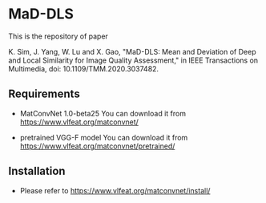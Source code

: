 # MaD-DLS

This is the repository of paper 

K. Sim, J. Yang, W. Lu and X. Gao, "MaD-DLS: Mean and Deviation of Deep and Local Similarity for Image Quality Assessment," in IEEE Transactions on Multimedia, doi: 10.1109/TMM.2020.3037482.

## Requirements
* MatConvNet 1.0-beta25
  You can download it from https://www.vlfeat.org/matconvnet/

* pretrained VGG-F model
  You can download it from https://www.vlfeat.org/matconvnet/pretrained/

## Installation
* Please refer to https://www.vlfeat.org/matconvnet/install/
